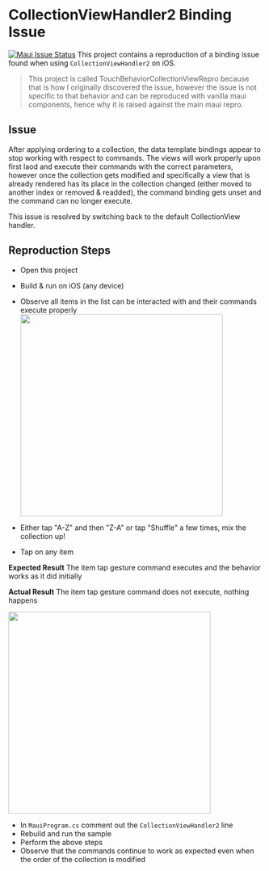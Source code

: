 # CollectionViewHandler2 Binding Issue

[![Maui Issue Status](https://img.shields.io/github/issues/detail/state/dotnet/maui/26620)](https://github.com/dotnet/maui/issues/26620)
This project contains a reproduction of a binding issue found when using `CollectionViewHandler2` on iOS.

> This project is called TouchBehaviorCollectionViewRepro because that is how I originally discovered the issue, however the issue is not specific to that behavior and can be reproduced with vanilla maui components, hence why it is raised against the main maui repro.

## Issue

After applying ordering to a collection, the data template bindings appear to stop working with respect to commands. The views will work properly upon first laod and execute their commands with the correct parameters, however once the collection gets modified and specifically a view that is already rendered has its place in the collection changed (either moved to another index or removed & readded), the command binding gets unset and the command can no longer execute.

This issue is resolved by switching back to the default CollectionView handler.

## Reproduction Steps

- Open this project
- Build & run on iOS (any device)
- Observe all items in the list can be interacted with and their commands execute properly
  <img src="assets/working-example.gif" width="400" />

- Either tap "A-Z" and then "Z-A" or tap "Shuffle" a few times, mix the collection up!
- Tap on any item

**Expected Result**
The item tap gesture command executes and the behavior works as it did initially

**Actual Result**
The item tap gesture command does not execute, nothing happens

<img src="assets/broken-example.gif" width="400" />

- In `MauiProgram.cs` comment out the `CollectionViewHandler2` line
- Rebuild and run the sample
- Perform the above steps
- Observe that the commands continue to work as expected even when the order of the collection is modified